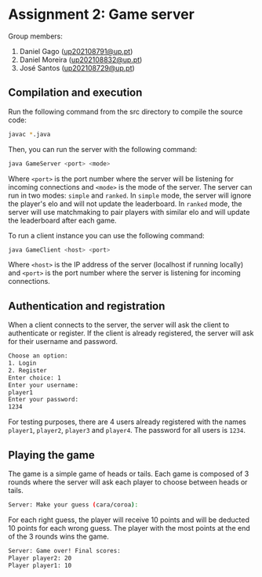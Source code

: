 # Assignment 2: Game server

Group members:

1. Daniel Gago (up202108791@up.pt)
2. Daniel Moreira (up202108832@up.pt)
3. José Santos (up202108729@up.pt)

## Compilation and execution

Run the following command from the src directory to compile the source code:

```bash
javac *.java
```

Then, you can run the server with the following command:

```bash
java GameServer <port> <mode>
```

Where `<port>` is the port number where the server will be listening for incoming connections and `<mode>` is the mode of the server. The server can run in two modes: `simple` and `ranked`. In `simple` mode, the server will ignore the player's elo and will not update the leaderboard. In `ranked` mode, the server will use matchmaking to pair players with similar elo and will update the leaderboard after each game.

To run a client instance you can use the following command:

```bash
java GameClient <host> <port>
```

Where `<host>` is the IP address of the server (localhost if running locally) and `<port>` is the port number where the server is listening for incoming connections.

## Authentication and registration

When a client connects to the server, the server will ask the client to authenticate or register. If the client is already registered, the server will ask for their username and password.

```bash
Choose an option:
1. Login
2. Register
Enter choice: 1
Enter your username:
player1
Enter your password:
1234
```

For testing purposes, there are 4 users already registered with the names `player1`, `player2`, `player3` and `player4`. The password for all users is `1234`.

## Playing the game

The game is a simple game of heads or tails. Each game is composed of 3 rounds where the server will ask each player to choose between heads or tails.

```bash
Server: Make your guess (cara/coroa):
```

For each right guess, the player will receive 10 points and will be deducted 10 points for each wrong guess. The player with the most points at the end of the 3 rounds wins the game.

```bash
Server: Game over! Final scores:
Player player2: 20
Player player1: 10
```
